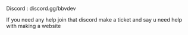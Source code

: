 Discord : discord.gg/bbvdev

If you need any help join that discord make a ticket and say u need help with making a website